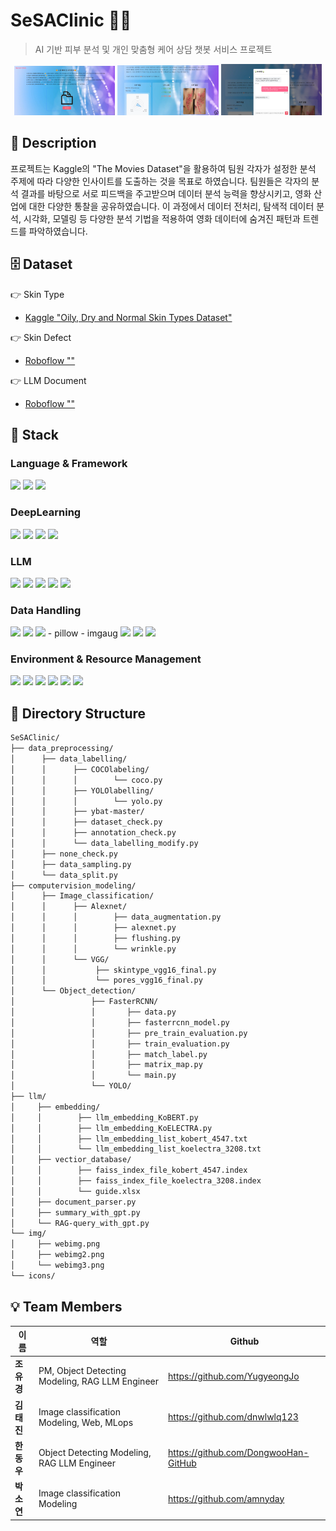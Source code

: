 # SeSAClinic 💆✨

> AI 기반 피부 분석 및 개인 맞춤형 케어 상담 챗봇 서비스 프로젝트

<p align="center">
  <img src="./img/webimg.png" width="32%" />
  <img src="./img/webimg2.png" width="32%" />
  <img src="./img/webimg3.png" width="32%" />
</p>

## 📖 Description
프로젝트는 Kaggle의 "The Movies Dataset"을 활용하여 팀원 각자가 설정한 분석 주제에 따라 다양한 인사이트를 도출하는 것을 목표로 하였습니다. 
팀원들은 각자의 분석 결과를 바탕으로 서로 피드백을 주고받으며 데이터 분석 능력을 향상시키고, 영화 산업에 대한 다양한 통찰을 공유하였습니다. 
이 과정에서 데이터 전처리, 탐색적 데이터 분석, 시각화, 모델링 등 다양한 분석 기법을 적용하여 영화 데이터에 숨겨진 패턴과 트렌드를 파악하였습니다.

## 🗄️ Dataset
👉 Skin Type
- [Kaggle "Oily, Dry and Normal Skin Types Dataset"](https://www.kaggle.com/datasets/shakyadissanayake/oily-dry-and-normal-skin-types-dataset)

👉 Skin Defect
- [Roboflow ""]()

👉 LLM Document
- [Roboflow ""]()

## 🔧 Stack

### Language & Framework
<img src="https://img.shields.io/badge/python-3776AB?style=for-the-badge&logo=python&logoColor=white"> 
<img src="https://img.shields.io/badge/react-%2320232a.svg?style=for-the-badge&logo=react&logoColor=%2361DAFB"> 
<img src="https://img.shields.io/badge/FastAPI-005571?style=for-the-badge&logo=fastapi">

### DeepLearning
<img src="https://img.shields.io/badge/PyTorch-%23EE4C2C.svg?style=for-the-badge&logo=PyTorch&logoColor=white">
<img src="https://img.shields.io/badge/opencv-%23white.svg?style=for-the-badge&logo=opencv&logoColor=white"> 
<img src="https://img.shields.io/badge/torchvision-%23white.svg?style=for-the-badge&logo=torchvision&logoColor=white"> 
<img src="https://img.shields.io/badge/cuda-000000.svg?style=for-the-badge&logo=nVIDIA&logoColor=green"> 

### LLM
<img src="https://img.shields.io/badge/OpenAI-412991.svg?style=for-the-badge&logo=openai&logoColor=white"> 
<img src="https://img.shields.io/badge/HuggingFace-%23FFBF00.svg?style=for-the-badge&logo=huggingface&logoColor=black"> 
<img src="https://img.shields.io/badge/glob-white.svg?style=for-the-badge&logo=glob&logoColor=black"> 
<img src="https://img.shields.io/badge/faiss-%white.svg?style=for-the-badge&logo=faiss&logoColor=black"> 
<img src="https://img.shields.io/badge/pdfplumber-%white.svg?style=for-the-badge&logo=pdfplumber&logoColor=black"> 

### Data Handling
<img src="https://img.shields.io/badge/pandas-150458?style=for-the-badge&logo=pandas&logoColor=white"> 
<img src="https://img.shields.io/badge/numpy-%23013243.svg?style=for-the-badge&logo=numpy&logoColor=white">
<img src="https://img.shields.io/badge/beautifulsoup4-3776AB.svg?style=for-the-badge&logo=beautifulsoup4&logoColor=white">
- pillow
- imgaug
<img src="https://img.shields.io/badge/Kaggle-035a7d?style=for-the-badge&logo=kaggle&logoColor=white">
<img src="https://img.shields.io/badge/matplotlib-3776AB.svg?style=for-the-badge&logo=&logoColor=white">
<img src="https://img.shields.io/badge/seaborn-3776AB.svg?style=for-the-badge&logo=&logoColor=white">

### Environment & Resource Management
<img src="https://img.shields.io/badge/git-%23F05033.svg?style=for-the-badge&logo=git&logoColor=white">
<img src="https://img.shields.io/badge/Anaconda-%2344A833.svg?style=for-the-badge&logo=anaconda&logoColor=white">
<img src="https://img.shields.io/badge/docker-2496ED?style=for-the-badge&logo=docker&logoColor=white">
<img src="https://img.shields.io/badge/glob-%23FFFFFF.svg?style=for-the-badge&logo=&logoColor=black">
<img src="https://img.shields.io/badge/faiss-%23FFFFFF.svg?style=for-the-badge&logo=&logoColor=black">
<img src="https://img.shields.io/badge/pdfplumber-%23FFFFFF.svg?style=for-the-badge&logo=&logoColor=black">

## 📂 Directory Structure

```markdown
SeSAClinic/
├── data_preprocessing/
│      ├── data_labelling/
│      │      ├── COCOlabeling/
│      │      │        └── coco.py
│      │      ├── YOLOlabelling/
│      │      │        └── yolo.py
│      │      ├── ybat-master/
│      │      ├── dataset_check.py
│      │      ├── annotation_check.py
│      │      └── data_labelling_modify.py
│      ├── none_check.py
│      ├── data_sampling.py
│      └── data_split.py
├── computervision_modeling/
│      ├── Image_classification/
│      │      ├── Alexnet/
│      │      │        ├── data_augmentation.py
│      │      │        ├── alexnet.py
│      │      │        ├── flushing.py
│      │      │        └── wrinkle.py
│      │      └── VGG/
│      │           ├── skintype_vgg16_final.py
│      │           └── pores_vgg16_final.py
│      └── Object_detection/
│                 ├── FasterRCNN/
│                 │       ├── data.py
│                 │       ├── fasterrcnn_model.py
│                 │       ├── pre_train_evaluation.py
│                 │       ├── train_evaluation.py
│                 │       ├── match_label.py
│                 │       ├── matrix_map.py
│                 │       └── main.py
│                 └── YOLO/
├── llm/
│     ├── embedding/
│     │        ├── llm_embedding_KoBERT.py
│     │        ├── llm_embedding_KoELECTRA.py
│     │        ├── llm_embedding_list_kobert_4547.txt
│     │        └── llm_embedding_list_koelectra_3208.txt
│     ├── vectior_database/
│     │        ├── faiss_index_file_kobert_4547.index
│     │        ├── faiss_index_file_koelectra_3208.index
│     │        └── guide.xlsx
│     ├── document_parser.py
│     ├── summary_with_gpt.py
│     └── RAG-query_with_gpt.py
└── img/
│     ├── webimg.png
│     ├── webimg2.png
│     └── webimg3.png
└── icons/
```

## 💡 Team Members 
|이름|역할|Github|
|--|--|--|
|**조유경**|PM, Object Detecting Modeling, RAG LLM Engineer|https://github.com/YugyeongJo|
|**김태진**|Image classification Modeling, Web, MLops|https://github.com/dnwlwlq123|
|**한동우**|Object Detecting Modeling, RAG LLM Engineer|https://github.com/DongwooHan-GitHub|
|**박소연**|Image classification Modeling|https://github.com/amnyday|